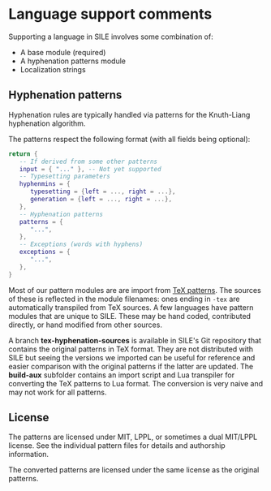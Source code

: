 # Language support comments

Supporting a language in SILE involves some combination of:

* A base module (required)
* A hyphenation patterns module
* Localization strings

## Hyphenation patterns

Hyphenation rules are typically handled via patterns for the Knuth-Liang hyphenation algorithm.

The patterns respect the following format (with all fields being optional):

```lua
return {
   -- If derived from some other patterns
   input = { "..." }, -- Not yet supported
   -- Typesetting parameters
   hyphenmins = {
      typesetting = {left = ..., right = ...},
      generation = {left = ..., right = ...},
   },
   -- Hyphenation patterns
   patterns = {
      "...",
   },
   -- Exceptions (words with hyphens)
   exceptions = {
      "...",
   },
}
```

Most of our pattern modules are are import from [TeX patterns](https://github.com/hyphenation/tex-hyphen).
The sources of these is reflected in the module filenames: ones ending in `-tex` are automatically transpiled from TeX sources.
A few languages have pattern modules that are unique to SILE.
These may be hand coded, contributed directly, or hand modified from other sources.

A branch **tex-hyphenation-sources** is available in SILE's Git repository that contains the original patterns in TeX format.
They are not distributed with SILE but seeing the versions we imported can be useful for reference and easier comparison with the original patterns if the latter are updated.
The **build-aux** subfolder contains an import script and Lua transpiler for converting the TeX patterns to Lua format.
The conversion is very naive and may not work for all patterns.

## License

The patterns are licensed under MIT, LPPL, or sometimes a dual MIT/LPPL license.
See the individual pattern files for details and authorship information.

The converted patterns are licensed under the same license as the original patterns.
